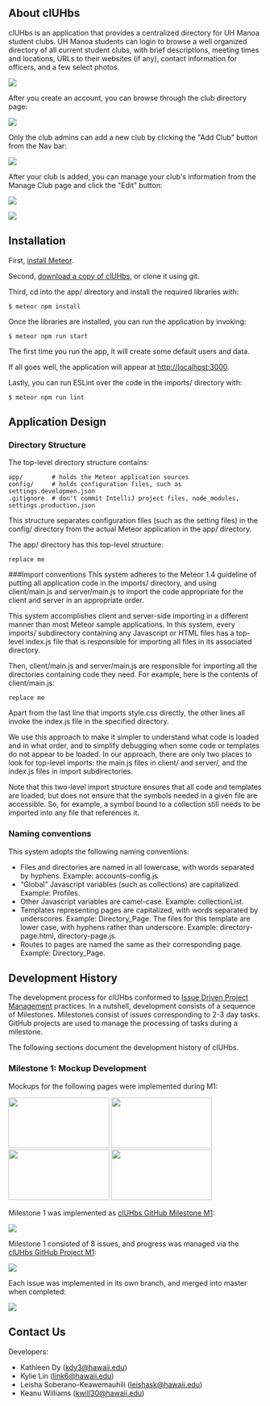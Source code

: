 
## About clUHbs
clUHbs is an application that provides a centralized directory for UH Manoa student clubs. UH Manoa students can login to browse a well organized directory of all current student clubs, with brief descriptions, meeting times and locations, URLs to their websites (if any), contact information for officers, and a few select photos.

![](images/landing-page.PNG)

After you create an account, you can browse through the club directory page:

![](images/club-directory.PNG)

Only the club admins can add a new club by clicking the "Add Club" button from the Nav bar:

![](images/addclub1.png)

After your club is added, you can manage your club's information from the Manage Club page and click the "Edit" button:

![](images/manage-club.PNG)

![](images/edit-club.PNG)



## Installation

First, [install Meteor](https://www.meteor.com/install).

Second, [download a copy of clUHbs](https://github.com/cluhbs/cluhbs.github.io.git), or clone it using git.

Third, cd into the app/ directory and install the required libraries with:

```$ meteor npm install```

Once the libraries are installed, you can run the application by invoking:

```$ meteor npm run start```

The first time you run the app, it will create some default users and data.

If all goes well, the application will appear at [http://localhost:3000](http://localhost:3000).

Lastly, you can run ESLint over the code in the imports/ directory with:

```$ meteor npm run lint```

## Application Design
### Directory Structure
The top-level directory structure contains:
```
app/        # holds the Meteor application sources
config/     # holds configuration files, such as settings.developmen.json
.gitignore  # don't commit IntelliJ project files, node_modules, settings.production.json
```

This structure separates configuration files (such as the setting files) in the config/ directory from the actual Meteor application in the app/ directory.

The app/ directory has this top-level structure:
```
replace me
```

###Import conventions
This system adheres to the Meteor 1.4 guideline of putting all application code in the imports/ directory, and using client/main.js and server/main.js to import the code appropriate for the client and server in an appropriate order.

This system accomplishes client and server-side importing in a different manner than most Meteor sample applications. In this system, every imports/ subdirectory containing any Javascript or HTML files has a top-level index.js file that is responsible for importing all files in its associated directory.

Then, client/main.js and server/main.js are responsible for importing all the directories containing code they need. For example, here is the contents of client/main.js:
```
replace me
```

Apart from the last line that imports style.css directly, the other lines all invoke the index.js file in the specified directory.

We use this approach to make it simpler to understand what code is loaded and in what order, and to simplify debugging when some code or templates do not appear to be loaded. In our approach, there are only two places to look for top-level imports: the main.js files in client/ and server/, and the index.js files in import subdirectories.

Note that this two-level import structure ensures that all code and templates are loaded, but does not ensure that the symbols needed in a given file are accessible. So, for example, a symbol bound to a collection still needs to be imported into any file that references it.

### Naming conventions
This system adopts the following naming conventions:

* Files and directories are named in all lowercase, with words separated by hyphens. Example: accounts-config.js
* “Global” Javascript variables (such as collections) are capitalized. Example: Profiles.
* Other Javascript variables are camel-case. Example: collectionList.
* Templates representing pages are capitalized, with words separated by underscores. Example: Directory_Page. The files for this template are lower case, with hyphens rather than underscore. Example: directory-page.html, directory-page.js.
* Routes to pages are named the same as their corresponding page. Example: Directory_Page.

## Development History
The development process for clUHbs conformed to [Issue Driven Project Management](http://courses.ics.hawaii.edu/ics314f16/modules/project-management/) practices. In a nutshell, development consists of a sequence of Milestones. Milestones consist of issues corresponding to 2-3 day tasks. GitHub projects are used to manage the processing of tasks during a milestone.

The following sections document the development history of clUHbs.

### Milestone 1: Mockup Development

Mockups for the following pages were implemented during M1:

<img width="200px" height="100px" src="images/super-admin-club-directory.PNG"/>
<img width="200px" height="100px" src="images/manage-club.PNG"/>
<img width="200px" height="100px" src="images/edit-club.PNG"/>
<img width="200px" height="100px" src="images/addclub1.png"/>

Milestone 1 was implemented as [clUHbs GitHub Milestone M1](https://github.com/cluhbs/cluhbs/milestone/1):

![](images/m1-milestone.PNG)

Milestone 1 consisted of 8 issues, and progress was managed via the [clUHbs GitHub Project M1](https://github.com/cluhbs/cluhbs/projects/1):

![](images/M1-1.png)

Each issue was implemented in its own branch, and merged into master when completed:

![](images/m1-branch-graph.PNG)


## Contact Us
Developers:
* Kathleen Dy (kdy3@hawaii.edu)
* Kylie Lin (link6@hawaii.edu)
* Leisha Soberano-Keawemauhili (leishask@hawaii.edu)
* Keanu Williams (kwill30@hawaii.edu)
